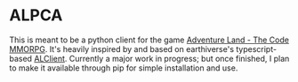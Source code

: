 # ALPCA
This is meant to be a python client for the game [Adventure Land - The Code MMORPG](https://adventure.land). It's heavily inspired by and based on earthiverse's typescript-based [ALClient](https://github.com/earthiverse/ALClient).
Currently a major work in progress; but once finished, I plan to make it available through pip for simple installation and use.
